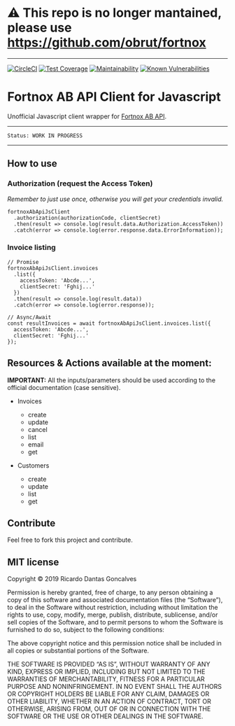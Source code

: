 
# ⚠ This repo is no longer mantained, please use https://github.com/obrut/fortnox


---

[![CircleCI](https://circleci.com/gh/ricardodantas/fortnox.js/tree/master.svg?style=svg)](https://circleci.com/gh/ricardodantas/fortnox.js/tree/master)
[![Test Coverage](https://api.codeclimate.com/v1/badges/d4ddc47dc83edf484816/test_coverage)](https://codeclimate.com/github/ricardodantas/fortnox.js/test_coverage)
[![Maintainability](https://api.codeclimate.com/v1/badges/d4ddc47dc83edf484816/maintainability)](https://codeclimate.com/github/ricardodantas/fortnox.js/maintainability)
[![Known Vulnerabilities](https://snyk.io/test/github/ricardodantas/fortnox.js/badge.svg?targetFile=package.json)](https://snyk.io/test/github/ricardodantas/fortnox.js?targetFile=package.json)


# Fortnox AB API Client for Javascript
Unofficial Javascript client wrapper for [Fortnox AB API](https://developer.fortnox.se/documentation/).

***
    Status: WORK IN PROGRESS
***

## How to use

### Authorization (request the Access Token)

*Remember to just use once, otherwise you will get your credentials invalid.*

```
fortnoxAbApiJsClient
  .authorization(authorizationCode, clientSecret)
  .then(result => console.log(result.data.Authorization.AccessToken))
  .catch(error => console.log(error.response.data.ErrorInformation));
```

### Invoice listing

```
// Promise
fortnoxAbApiJsClient.invoices
  .list({
    accessToken: 'Abcde...',
    clientSecret: 'Fghij...'
  })
  .then(result => console.log(result.data))
  .catch(error => console.log(error.response));

// Async/Await
const resultInvoices = await fortnoxAbApiJsClient.invoices.list({
  accessToken: 'Abcde...',
  clientSecret: 'Fghij...'
});
```


## Resources & Actions available at the moment:

**IMPORTANT:** All the inputs/parameters should be used according to the official documentation (case sensitive).

* Invoices
  * create
  * update
  * cancel
  * list
  * email
  * get

* Customers
  * create
  * update
  * list
  * get


## Contribute

Feel free to fork this project and contribute.

## MIT license

Copyright © 2019 Ricardo Dantas Goncalves

Permission is hereby granted, free of charge, to any person obtaining a copy of this software and associated documentation files (the “Software”), to deal in the Software without restriction, including without limitation the rights to use, copy, modify, merge, publish, distribute, sublicense, and/or sell copies of the Software, and to permit persons to whom the Software is furnished to do so, subject to the following conditions:

The above copyright notice and this permission notice shall be included in all copies or substantial portions of the Software.

THE SOFTWARE IS PROVIDED “AS IS”, WITHOUT WARRANTY OF ANY KIND, EXPRESS OR IMPLIED, INCLUDING BUT NOT LIMITED TO THE WARRANTIES OF MERCHANTABILITY, FITNESS FOR A PARTICULAR PURPOSE AND NONINFRINGEMENT. IN NO EVENT SHALL THE AUTHORS OR COPYRIGHT HOLDERS BE LIABLE FOR ANY CLAIM, DAMAGES OR OTHER LIABILITY, WHETHER IN AN ACTION OF CONTRACT, TORT OR OTHERWISE, ARISING FROM, OUT OF OR IN CONNECTION WITH THE SOFTWARE OR THE USE OR OTHER DEALINGS IN THE SOFTWARE.

